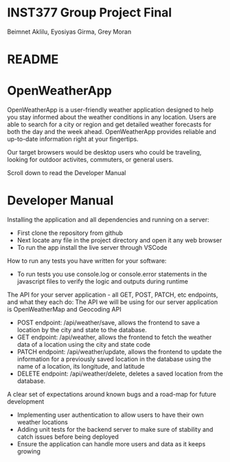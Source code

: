 # INST377 Group Project Final
Beimnet Aklilu, Eyosiyas Girma, Grey Moran

# README
# OpenWeatherApp
OpenWeatherApp is a user-friendly weather application designed to help you stay informed about the weather conditions in any location. Users are able to search for a city or region and get detailed weather forecasts for both the day and the week ahead. OpenWeatherApp provides reliable and up-to-date information right at your fingertips. 

Our target browsers would be desktop users who could be traveling, looking for outdoor activites, commuters, or general users. 

Scroll down to read the Developer Manual

# Developer Manual
Installing the application and all dependencies and running on a server:
- First clone the repository from github
- Next locate any file in the project directory and open it any web browser
- To run the app install the live server through VSCode

How to run any tests you have written for your software:
- To run tests you use console.log or console.error statements in the javascript files to verify the logic and outputs during runtime

The API for your server application - all GET, POST, PATCH, etc endpoints, and what they each do:
    The API we will be using for our server application is OpenWeatherMap and Geocoding API
- POST endpoint: /api/weather/save, allows the frontend to save a location by the city and state to the database.
- GET endpoint: /api/weather, allows the frontend to fetch the weather data of a location using the city and state code
- PATCH endpoint: /api/weather/update, allows the frontend to update the information for a previously saved location in the database using the name of a location, its longitude, and latitude
- DELETE endpoint: /api/weather/delete, deletes a saved location from the database.

A clear set of expectations around known bugs and a road-map for future development
- Implementing user authentication to allow users to have their own weather locations
- Adding unit tests for the backend server to make sure of stability and catch issues before being deployed
- Ensure the application can handle more users and data as it keeps growing
